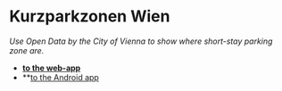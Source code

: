 # Kurzparkzonen Wien

*Use Open Data by the City of Vienna to show where short-stay parking zone are.*

- **[to the web-app](https://kurzparkzonen-wien.lw1.at/)**
- **[to the Android app](https://play.google.com/store/apps/details?id=at.lw1.kurzparkzonen.wien)

